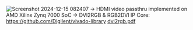 ![Screenshot 2024-12-15 082407](https://github.com/user-attachments/assets/f5d9dbe5-55fd-40a6-bacb-e9be57796f0e)
-> HDMI video passthru implemented on AMD Xilinx Zynq 7000 SoC
-> DVI2RGB & RGB2DVI IP Core: https://github.com/Digilent/vivado-library
[dvi2rgb.pdf](https://github.com/user-attachments/files/18140569/dvi2rgb.pdf)
